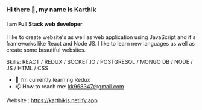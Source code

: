### Hi there 👋, my name is Karthik
#### I am Full Stack web developer
I like to create website's as well as web application using JavaScript and it's frameworks like React and Node JS.
I like to learn new languages as well as create some beautiful websites.

Skills:   REACT / REDUX / SOCKET.IO / POSTGRESQL / MONGO DB / NODE / JS / HTML / CSS 

 
- 🌱 I’m currently learning Redux 
- 📫 How to reach me: kk968347@gmail.com 

Website : https://karthikjs.netlify.app
 

<!--   

![GitHub stats](https://github-readme-stats.vercel.app/api?username=karthikq&show_icons=true)  

![Profile views](https://gpvc.arturio.dev/karthikq)  
 -->
